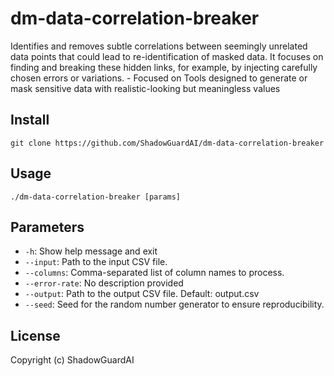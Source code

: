 # dm-data-correlation-breaker
Identifies and removes subtle correlations between seemingly unrelated data points that could lead to re-identification of masked data. It focuses on finding and breaking these hidden links, for example, by injecting carefully chosen errors or variations. - Focused on Tools designed to generate or mask sensitive data with realistic-looking but meaningless values

## Install
`git clone https://github.com/ShadowGuardAI/dm-data-correlation-breaker`

## Usage
`./dm-data-correlation-breaker [params]`

## Parameters
- `-h`: Show help message and exit
- `--input`: Path to the input CSV file.
- `--columns`: Comma-separated list of column names to process.
- `--error-rate`: No description provided
- `--output`: Path to the output CSV file. Default: output.csv
- `--seed`: Seed for the random number generator to ensure reproducibility.

## License
Copyright (c) ShadowGuardAI
